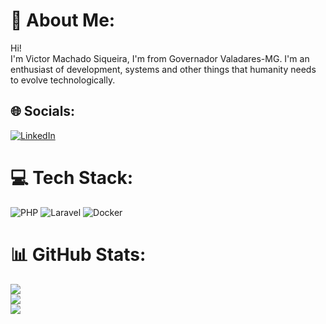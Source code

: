 # 💫 About Me:
Hi!<br>I'm Victor Machado Siqueira, I'm from Governador Valadares-MG. I'm an enthusiast of development, systems and other things that humanity needs to evolve technologically.


## 🌐 Socials:
[![LinkedIn](https://img.shields.io/badge/LinkedIn-%230077B5.svg?logo=linkedin&logoColor=white)](https://linkedin.com/in/https://www.linkedin.com/in/victor-siqueira4481/) 

# 💻 Tech Stack:
![PHP](https://img.shields.io/badge/php-%23777BB4.svg?style=for-the-badge&logo=php&logoColor=white) ![Laravel](https://img.shields.io/badge/laravel-%23FF2D20.svg?style=for-the-badge&logo=laravel&logoColor=white) ![Docker](https://img.shields.io/badge/docker-%230db7ed.svg?style=for-the-badge&logo=docker&logoColor=white)
# 📊 GitHub Stats:
![](https://github-readme-stats.vercel.app/api?username=victorsiqueira14&theme=dark&hide_border=false&include_all_commits=false&count_private=false)<br/>
![](https://github-readme-streak-stats.herokuapp.com/?user=victorsiqueira14&theme=dark&hide_border=false)<br/>
![](https://github-readme-stats.vercel.app/api/top-langs/?username=victorsiqueira14&theme=dark&hide_border=false&include_all_commits=false&count_private=false&layout=compact)

<!-- Proudly created with GPRM ( https://gprm.itsvg.in ) -->
